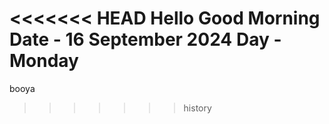 <<<<<<< HEAD
Hello 
Good Morning
Date - 16 September 2024
Day - Monday
=======
booya
>>>>>>> history
